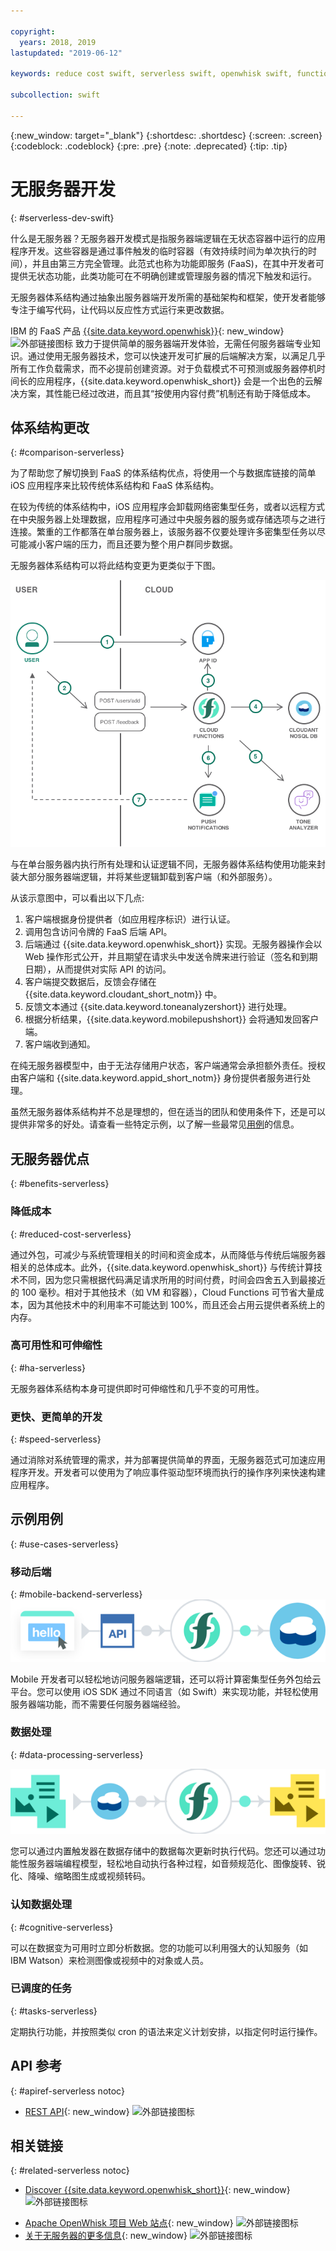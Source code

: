 ```yaml
---

copyright:
  years: 2018, 2019
lastupdated: "2019-06-12"

keywords: reduce cost swift, serverless swift, openwhisk swift, functions swift, faas swift, stateless swift, api reference swift, high availability swift, serverless ios

subcollection: swift

---
```


{:new_window: target="_blank"}
{:shortdesc: .shortdesc}
{:screen: .screen}
{:codeblock: .codeblock}
{:pre: .pre}
{:note: .deprecated}
{:tip: .tip}

# 无服务器开发
{: #serverless-dev-swift}

什么是无服务器？无服务器开发模式是指服务器端逻辑在无状态容器中运行的应用程序开发。这些容器是通过事件触发的临时容器（有效持续时间为单次执行的时间），并且由第三方完全管理。此范式也称为功能即服务 (FaaS)，在其中开发者可提供无状态功能，此类功能可在不明确创建或管理服务器的情况下触发和运行。

无服务器体系结构通过抽象出服务器端开发所需的基础架构和框架，使开发者能够专注于编写代码，让代码以反应性方式运行来更改数据。

IBM 的 FaaS 产品 [{{site.data.keyword.openwhisk}}](https://{DomainName}/openwhisk){: new_window} ![外部链接图标](../../icons/launch-glyph.svg "外部链接图标") 致力于提供简单的服务器端开发体验，无需任何服务器端专业知识。通过使用无服务器技术，您可以快速开发可扩展的后端解决方案，以满足几乎所有工作负载需求，而不必提前创建资源。对于负载模式不可预测或服务器停机时间长的应用程序，{{site.data.keyword.openwhisk_short}} 会是一个出色的云解决方案，其性能已经过改进，而且其“按使用内容付费”机制还有助于降低成本。

## 体系结构更改
{: #comparison-serverless}

为了帮助您了解切换到 FaaS 的体系结构优点，将使用一个与数据库链接的简单 iOS 应用程序来比较传统体系结构和 FaaS 体系结构。

在较为传统的体系结构中，iOS 应用程序会卸载网络密集型任务，或者以远程方式在中央服务器上处理数据，应用程序可通过中央服务器的服务或存储选项与之进行连接。繁重的工作都落在单台服务器上，该服务器不仅要处理许多密集型任务以尽可能减小客户端的压力，而且还要为整个用户群同步数据。

无服务器体系结构可以将此结构变更为更类似于下图。

![无服务器体系结构](./images/Architecture.png "无服务器体系结构")

与在单台服务器内执行所有处理和认证逻辑不同，无服务器体系结构使用功能来封装大部分服务器端逻辑，并将某些逻辑卸载到客户端（和外部服务）。

从该示意图中，可以看出以下几点:

1. 客户端根据身份提供者（如应用程序标识）进行认证。
2. 调用包含访问令牌的 FaaS 后端 API。
3. 后端通过 {{site.data.keyword.openwhisk_short}} 实现。无服务器操作会以 Web 操作形式公开，并且期望在请求头中发送令牌来进行验证（签名和到期日期），从而提供对实际 API 的访问。
4. 客户端提交数据后，反馈会存储在 {{site.data.keyword.cloudant_short_notm}} 中。
5. 反馈文本通过 {{site.data.keyword.toneanalyzershort}} 进行处理。
6. 根据分析结果，{{site.data.keyword.mobilepushshort}} 会将通知发回客户端。
7. 客户端收到通知。

在纯无服务器模型中，由于无法存储用户状态，客户端通常会承担额外责任。授权由客户端和 {{site.data.keyword.appid_short_notm}} 身份提供者服务进行处理。

虽然无服务器体系结构并不总是理想的，但在适当的团队和使用条件下，还是可以提供非常多的好处。请查看一些特定示例，以了解一些最常见[用例](#use_cases)的信息。

## 无服务器优点
{: #benefits-serverless}

### 降低成本
{: #reduced-cost-serverless}

通过外包，可减少与系统管理相关的时间和资金成本，从而降低与传统后端服务器相关的总体成本。此外，{{site.data.keyword.openwhisk_short}} 与传统计算技术不同，因为您只需根据代码满足请求所用的时间付费，时间会四舍五入到最接近的 100 毫秒。相对于其他技术（如 VM 和容器），Cloud Functions 可节省大量成本，因为其他技术中的利用率不可能达到 100%，而且还会占用云提供者系统上的内存。

### 高可用性和可伸缩性
{: #ha-serverless}

无服务器体系结构本身可提供即时可伸缩性和几乎不变的可用性。

### 更快、更简单的开发
{: #speed-serverless}

通过消除对系统管理的需求，并为部署提供简单的界面，无服务器范式可加速应用程序开发。开发者可以使用为了响应事件驱动型环境而执行的操作序列来快速构建应用程序。

## 示例用例
{: #use-cases-serverless}

### 移动后端
{: #mobile-backend-serverless}
![移动后端](./images/cloud-functions-rest-api-trigger.png "移动后端")

Mobile 开发者可以轻松地访问服务器端逻辑，还可以将计算密集型任务外包给云平台。您可以使用 iOS SDK 通过不同语言（如 Swift）来实现功能，并轻松使用服务器端功能，而不需要任何服务器端经验。

### 数据处理
{: #data-processing-serverless}

![无服务器数据处理](./images/cloud-functions-cloudant-trigger.png "无服务器数据处理")

您可以通过内置触发器在数据存储中的数据每次更新时执行代码。您还可以通过功能性服务器端编程模型，轻松地自动执行各种过程，如音频规范化、图像旋转、锐化、降噪、缩略图生成或视频转码。

### 认知数据处理
{: #cognitive-serverless}

可以在数据变为可用时立即分析数据。您的功能可以利用强大的认知服务（如 IBM Watson）来检测图像或视频中的对象或人员。

### 已调度的任务
{: #tasks-serverless}

定期执行功能，并按照类似 cron 的语法来定义计划安排，以指定何时运行操作。

## API 参考
{: #apiref-serverless notoc}

<!-- * [REST API Documentation](./openwhisk_reference.html#openwhisk_ref_restapi)-->
* [REST API](https://{DomainName}/apidocs){: new_window} ![外部链接图标](../../icons/launch-glyph.svg "外部链接图标")

## 相关链接
{: #related-serverless notoc}

* [Discover {{site.data.keyword.openwhisk_short}}](https://www.ibm.com/cloud/functions){: new_window} ![外部链接图标](../../icons/launch-glyph.svg "外部链接图标")
<!-- redirects to link above * [{{site.data.keyword.openwhisk_short}} on IBM developerWorks](https://developer.ibm.com/openwhisk/)-->
* [Apache OpenWhisk 项目 Web 站点](http://openwhisk.incubator.apache.org/){: new_window} ![外部链接图标](../../icons/launch-glyph.svg "外部链接图标")
* [关于无服务器的更多信息](https://martinfowler.com/articles/serverless.html){: new_window} ![外部链接图标](../../icons/launch-glyph.svg "外部链接图标")
